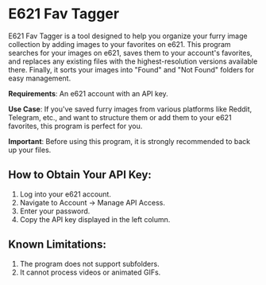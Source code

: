 # E621 Fav Tagger

E621 Fav Tagger is a tool designed to help you organize your furry image collection by adding images to your favorites on e621. This program searches for your images on e621, saves them to your account's favorites, and replaces any existing files with the highest-resolution versions available there. Finally, it sorts your images into "Found" and "Not Found" folders for easy management.

**Requirements**: An e621 account with an API key.

**Use Case**: If you've saved furry images from various platforms like Reddit, Telegram, etc., and want to structure them or add them to your e621 favorites, this program is perfect for you.

**Important**: Before using this program, it is strongly recommended to back up your files.
## How to Obtain Your API Key:

1. Log into your e621 account.
2. Navigate to Account → Manage API Access.
3. Enter your password.
4. Copy the API key displayed in the left column.

## Known Limitations:

1. The program does not support subfolders.
2. It cannot process videos or animated GIFs.
